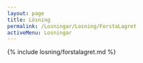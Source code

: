 ```yaml
---
layout: page
title: Lösning
permalink: /Losningar/Losning/ForstaLagret
activeMenu: Losningar
---
```

<div class="container margin-top">
{% include losning/forstalagret.md %}
</div>